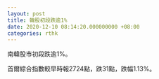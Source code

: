 ```yaml
---
layout: post
title: 韓股初段跌逾1%
date: 2020-12-10 08:14:20.000000000 +08:00
categories: rthk
---
```


南韓股市初段跌逾1%。

首爾綜合指數較早時報2724點，跌31點，跌幅1.13%。
